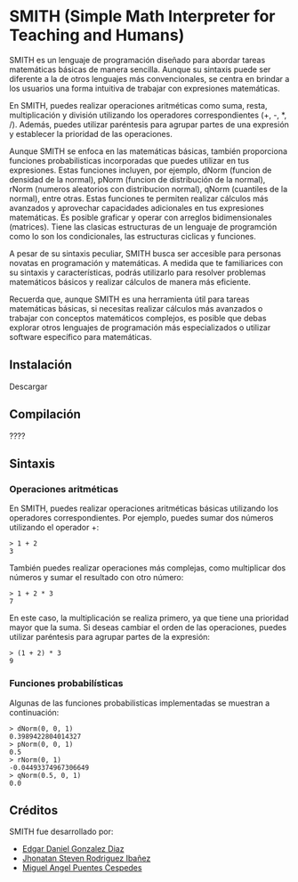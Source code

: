 # SMITH (Simple Math Interpreter for Teaching and Humans)
SMITH es un lenguaje de programación diseñado para abordar tareas matemáticas básicas de manera sencilla. Aunque su sintaxis puede ser diferente a la de otros lenguajes más convencionales, se centra en brindar a los usuarios una forma intuitiva de trabajar con expresiones matemáticas.

En SMITH, puedes realizar operaciones aritméticas como suma, resta, multiplicación y división utilizando los operadores correspondientes (+, -, *, /). Además, puedes utilizar paréntesis para agrupar partes de una expresión y establecer la prioridad de las operaciones.

Aunque SMITH se enfoca en las matemáticas básicas, también proporciona funciones probabilisticas incorporadas que puedes utilizar en tus expresiones. Estas funciones incluyen, por ejemplo, dNorm (funcion de densidad de la normal), pNorm (funcion de distribución de la normal), rNorm (numeros aleatorios con distribucion normal), qNorm (cuantiles de la normal), entre otras. Estas funciones te permiten realizar cálculos más avanzados y aprovechar capacidades adicionales en tus expresiones matemáticas. Es posible graficar y operar con arreglos bidimensionales (matrices). Tiene las clasicas estructuras de un lenguaje de programción como lo son los condicionales, las estructuras ciclicas y funciones.

A pesar de su sintaxis peculiar, SMITH busca ser accesible para personas novatas en programación y matemáticas. A medida que te familiarices con su sintaxis y características, podrás utilizarlo para resolver problemas matemáticos básicos y realizar cálculos de manera más eficiente.

Recuerda que, aunque SMITH es una herramienta útil para tareas matemáticas básicas, si necesitas realizar cálculos más avanzados o trabajar con conceptos matemáticos complejos, es posible que debas explorar otros lenguajes de programación más especializados o utilizar software específico para matemáticas.

## Instalación
Descargar 
## Compilación
????
## Sintaxis
### Operaciones aritméticas
En SMITH, puedes realizar operaciones aritméticas básicas utilizando los operadores correspondientes. Por ejemplo, puedes sumar dos números utilizando el operador +:

```
> 1 + 2
3
```

También puedes realizar operaciones más complejas, como multiplicar dos números y sumar el resultado con otro número:

```
> 1 + 2 * 3
7
```

En este caso, la multiplicación se realiza primero, ya que tiene una prioridad mayor que la suma. Si deseas cambiar el orden de las operaciones, puedes utilizar paréntesis para agrupar partes de la expresión:

```
> (1 + 2) * 3
9
```

### Funciones probabilísticas

Algunas de las funciones probabilisticas implementadas se muestran a continuación:

```
> dNorm(0, 0, 1)
0.3989422804014327
> pNorm(0, 0, 1)
0.5
> rNorm(0, 1)
-0.04493374967306649
> qNorm(0.5, 0, 1)
0.0
```

## Créditos
SMITH fue desarrollado por:
- [Edgar Daniel Gonzalez Diaz](edgonzalezdi@unal.edu.co)
- [Jhonatan Steven Rodriguez Ibañez](jhrodriguezi@unal.edu.co)
- [Miguel Angel Puentes Cespedes](mipuentesc@unal.edu.co)
